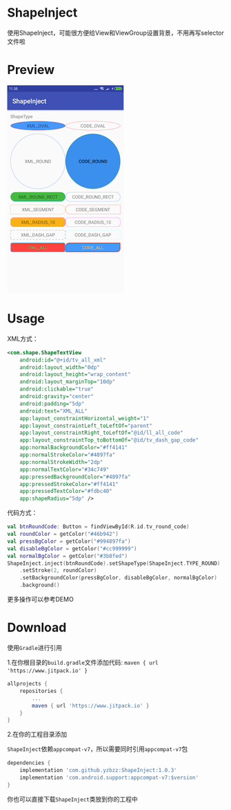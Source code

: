 # ShapeInject

使用ShapeInject，可能很方便给View和ViewGroup设置背景，不用再写selector文件啦

# Preview

![device-shape](./screenshot/device-shape.png)  

# Usage

XML方式：

```xml
<com.shape.ShapeTextView
    android:id="@+id/tv_all_xml"
    android:layout_width="0dp"
    android:layout_height="wrap_content"
    android:layout_marginTop="10dp"
    android:clickable="true"
    android:gravity="center"
    android:padding="5dp"
    android:text="XML_ALL"
    app:layout_constraintHorizontal_weight="1"
    app:layout_constraintLeft_toLeftOf="parent"
    app:layout_constraintRight_toLeftOf="@id/ll_all_code"
    app:layout_constraintTop_toBottomOf="@id/tv_dash_gap_code"
    app:normalBackgroundColor="#ff4141"
    app:normalStrokeColor="#4897fa"
    app:normalStrokeWidth="2dp"
    app:normalTextColor="#34c749"
    app:pressedBackgroundColor="#4897fa"
    app:pressedStrokeColor="#ff4141"
    app:pressedTextColor="#fdbc40"
    app:shapeRadius="5dp" />
```

代码方式：

```kotlin
val btnRoundCode: Button = findViewById(R.id.tv_round_code)
val roundColor = getColor("#46b942")
val pressBgColor = getColor("#994897fa")
val disableBgColor = getColor("#cc999999")
val normalBgColor = getColor("#3b8fed")
ShapeInject.inject(btnRoundCode).setShapeType(ShapeInject.TYPE_ROUND)
    .setStroke(2, roundColor)
    .setBackgroundColor(pressBgColor, disableBgColor, normalBgColor)
    .background()
```

更多操作可以参考DEMO

# Download

使用`Gradle`进行引用

1.在你根目录的`build.gradle`文件添加代码: `maven { url 'https://www.jitpack.io' }`

```groovy
allprojects {
    repositories {
        ...
        maven { url 'https://www.jitpack.io' }
    }
}
```

2.在你的工程目录添加

`ShapeInject`依赖`appcompat-v7`，所以需要同时引用`appcompat-v7`包

```groovy
dependencies {
    implementation 'com.github.yzbzz:ShapeInject:1.0.3'
    implementation 'com.android.support:appcompat-v7:$version'
}
```

你也可以直接下载`ShapeInject`类放到你的工程中
